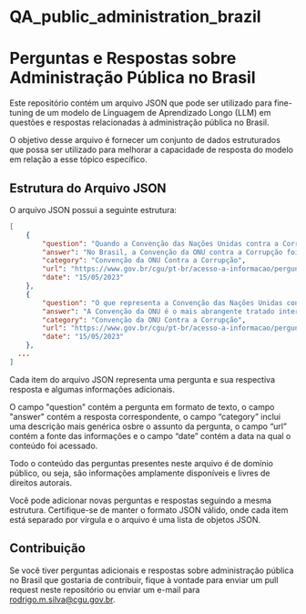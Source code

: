 # QA_public_administration_brazil

# Perguntas e Respostas sobre Administração Pública no Brasil

Este repositório contém um arquivo JSON que pode ser utilizado para fine-tuning de um modelo de Linguagem de Aprendizado Longo (LLM) em questões e respostas relacionadas à administração pública no Brasil. 

O objetivo desse arquivo é fornecer um conjunto de dados estruturados que possa ser utilizado para melhorar a capacidade de resposta do modelo em relação a esse tópico específico.

## Estrutura do Arquivo JSON

O arquivo JSON possui a seguinte estrutura:

```json
[
    {
        "question": "Quando a Convenção das Nações Unidas contra a Corrupção foi aprovada no Brasil?",
        "answer": "No Brasil, a Convenção da ONU contra a Corrupção foi ratificada pelo  Decreto Legislativo nº 348, de 18 de maio de 2005, e promulgada pelo  Decreto Presidencial nº 5.687, de 31 de janeiro de 2006.",
        "category": "Convenção da ONU Contra a Corrupção",
        "url": "https://www.gov.br/cgu/pt-br/acesso-a-informacao/perguntas-frequentes/articulacao-internacional/convencao-da-onu#aprovacao",
        "date": "15/05/2023"
    },
    {
        "question": "O que representa a Convenção das Nações Unidas contra a Corrupção?",
        "answer": "A Convenção da ONU é o mais abrangente tratado internacional sobre prevenção e combate à corrupção. Ela é o maior instrumento internacional juridicamente vinculante, dessa forma, obriga os Estados Partes que a ratificaram a cumprir os seus dispositivos, sob pena de serem pressionados pela comunidade internacional. Pelo seu caráter global, a Convenção demonstra a preocupação em torno do problema da corrupção. Além disso, a partir da ratificação da Convenção pelo Brasil, ela ingressa no ordenamento jurídico como lei ordinária, ou seja, a partir desse momento, torna-se lei interna brasileira, exceto para as cláusulas de direito penal, e seu cumprimento é obrigatório por todos.",
        "category": "Convenção da ONU Contra a Corrupção",
        "url": "https://www.gov.br/cgu/pt-br/acesso-a-informacao/perguntas-frequentes/articulacao-internacional/convencao-da-onu#aprovacao",
        "date": "15/05/2023"
    },
  ...
]
```
Cada item do arquivo JSON representa uma pergunta e sua respectiva resposta e algumas informações adicionais.

O campo "question" contém a pergunta em formato de texto, o campo "answer" contém a resposta correspondente, o campo “category” inclui uma descrição mais genérica osbre o assunto da pergunta, o campo “url” contém a fonte das informações e o campo “date” contém a data na qual o conteúdo foi acessado.

Todo o conteúdo das perguntas presentes neste arquivo é de domínio público, ou seja, são informações amplamente disponíveis e livres de direitos autorais.

Você pode adicionar novas perguntas e respostas seguindo a mesma estrutura. Certifique-se de manter o formato JSON válido, onde cada item está separado por vírgula e o arquivo é uma lista de objetos JSON.

## Contribuição

Se você tiver perguntas adicionais e respostas sobre administração pública no Brasil que gostaria de contribuir, fique à vontade para enviar um pull request neste repositório ou enviar um e-mail para rodrigo.m.silva@cgu.gov.br.
